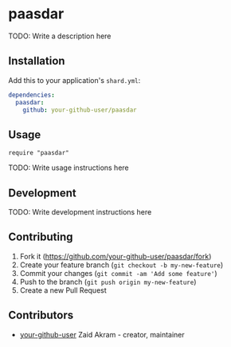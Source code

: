 # paasdar

TODO: Write a description here

## Installation

Add this to your application's `shard.yml`:

```yaml
dependencies:
  paasdar:
    github: your-github-user/paasdar
```

## Usage

```crystal
require "paasdar"
```

TODO: Write usage instructions here

## Development

TODO: Write development instructions here

## Contributing

1. Fork it (<https://github.com/your-github-user/paasdar/fork>)
2. Create your feature branch (`git checkout -b my-new-feature`)
3. Commit your changes (`git commit -am 'Add some feature'`)
4. Push to the branch (`git push origin my-new-feature`)
5. Create a new Pull Request

## Contributors

- [your-github-user](https://github.com/your-github-user) Zaid Akram - creator, maintainer
